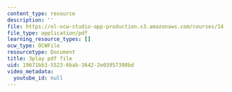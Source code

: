 ```yaml
---
content_type: resource
description: ''
file: https://ol-ocw-studio-app-production.s3.amazonaws.com/courses/14-01sc-principles-of-microeconomics-fall-2011/19671bb355236bab36422e03957398bd_Offa8tyTRQE.pdf
file_type: application/pdf
learning_resource_types: []
ocw_type: OCWFile
resourcetype: Document
title: 3play pdf file
uid: 19671bb3-5523-6bab-3642-2e03957398bd
video_metadata:
  youtube_id: null
---
```

